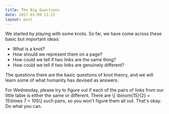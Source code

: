 ```yaml
---
title: The Big Questions
date: 2017-01-09 11:15
layout: post
---
```


We started by playing with some knots. So far, we have come across these basic
but important ideas:

  * What is a knot?
  * How should we represent them on a page?
  * How could we tell if two links are the same thing?
  * How could we tell if two links are genuinely different?

The questions there are the basic questions of knot theory, and we will learn
some of what humanity has devised as answers.

For Wednesday, please try to figure out if each of the pairs of links from our
little table is either the same or different. There are
\\[ \binom{15}{2} = 15\times 7 = 105\\]
such pairs, so you won't figure them all out. That's okay. Do what you can.
